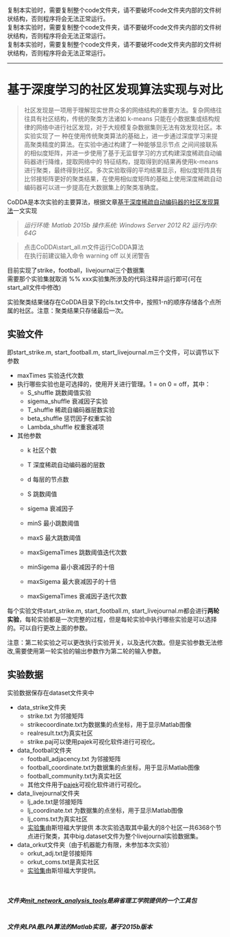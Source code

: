 复制本实验时，需要复制整个code文件夹，请不要破坏code文件夹内部的文件树状结构，否则程序将会无法正常运行。<br>
复制本实验时，需要复制整个code文件夹，请不要破坏code文件夹内部的文件树状结构，否则程序将会无法正常运行。<br>
复制本实验时，需要复制整个code文件夹，请不要破坏code文件夹内部的文件树状结构，否则程序将会无法正常运行。<br>

***
# 基于深度学习的社区发现算法实现与对比

> 社区发现是一项用于理解现实世界众多的网络结构的重要方法。复杂网络往往具有社区结构，传统的聚类方法诸如 k-means 只能在小数据集或结构规律的网络中进行社区发现，对于大规模复杂数据集则无法有效发现社区。本实验实现了一 种在使用传统聚类算法的基础上，进一步通过深度学习来提高聚类精度的算法。在实验中通过构建了一种能够显示节点 之间间接联系的相似度矩阵，并进一步使用了基于无监督学习的方式构建深度稀疏自动编码器进行降维，提取网络中的 特征结构，提取得到的结果再使用k-means 进行聚类，最终得到社区。多次实验取得的平均结果显示，相似度矩阵具有 比邻接矩阵更好的聚类结果，在使用相似度矩阵的基础上使用深度稀疏自动编码器可以进一步提高在大数据集上的聚类准确度。

CoDDA是本次实验的主要算法，根据文章[基于深度稀疏自动编码器的社区发现算法](http://www.cnki.net/kcms/detail/11.2560.TP.20161129.1335.017.html)一文实现<br>
>*运行环境: Matlab 2015b*
>*操作系统: Windows Server 2012 R2*
>*运行内存: 64G* 

>点击CoDDA\start_all.m文件运行CoDDA算法<br>
>在执行前建议输入命令 warning off 以关闭警告<br>

目前实现了strike，football，livejournal三个数据集<br>
需要那个实验集就取消 %% xxx实验集所涉及的代码注释并运行即可(可在start_all文件中修改)<br>

实验聚类结果储存在CoDDA目录下的cls.txt文件中，按照1-n的顺序存储各个点所属的社区。注意：聚类结果只存储最后一次。<br>

## 实验文件
即start_strike.m, start_football.m, start_livejournal.m三个文件，可以调节以下参数<br>

* maxTimes 实验迭代次数
* 执行哪些实验也是可选择的，使用开关进行管理。1 = on  0 = off，其中：
	* S_shuffle 		跳数阈值实验 
	* sigema_shuffle 	衰减因子实验
	* T_shuffle 		稀疏自编码器层数实验
	* beta_shuffle 		惩罚因子权重实验
	* Lambda_shuffle 	权重衰减项
* 其他参数
	* k 				社区个数
	* T   				深度稀疏自动编码器的层数
	* d 				每层的节点数

	* S   				跳数阈值
	* sigema  			衰减因子

	* minS  			最小跳数阈值
	* maxS  			最大跳数阈值
	* maxSigemaTimes 	跳数阈值迭代次数
	* minSigema  		最小衰减因子的十倍
	* maxSigema  		最大衰减因子的十倍
	* maxSigemaTimes  	衰减因子迭代次数

每个实验文件start_strike.m, start_football.m, start_livejournal.m都会进行**两轮实验**，每轮实验都是一次完整的过程，但是每轮实验中执行哪些实验是可以选择的。可以自行更改上面的参数。<br>

注意：第二轮实验之可以更改执行实验开关，以及迭代次数。但是实验参数无法修改,需要使用第一轮实验的输出参数作为第二轮的输入参数。<br>


## 实验数据
实验数据保存在dataset文件夹中<br>

* data_strike文件夹
	* strike.txt 为邻接矩阵
	* strikecoordinate.txt为数据集的点坐标，用于显示Matlab图像
	* realresult.txt为真实社区
	* strike.paj可以使用pajek可视化软件进行可视化。
* data_football文件夹
	* football_adjacency.txt 为邻接矩阵
	* football_coordinate.txt为数据集的点坐标，用于显示Matlab图像
	* football_community.txt为真实社区
	* 其他文件用于[pajek](http://vlado.fmf.uni-lj.si/pub/networks/Pajek/)可视化软件进行可视化。
* data_livejournal文件夹
	* lj_ade.txt是邻接矩阵
	* lj_coordinate.txt 为数据集的点坐标，用于显示Matlab图像
	* lj_coms.txt为真实社区
	* [实验集](http://snap.stanford.edu./data/com-LiveJournal.html)由斯坦福大学提供 本次实验选取其中最大的8个社区一共6368个节点进行聚类，其中big.dataset文件为整个livejournal实验数据集。
* data_orkut文件夹（由于机器能力有限，未参加本次实验）
	* orkut_adj.txt是邻接矩阵
	* orkut_coms.txt是真实社区
	* [实验集](http://snap.stanford.edu./data/com-Orkut.html)由斯坦福大学提供。
<br>

##### 文件夹[mit_network_analysis_tools](http://strategic.mit.edu/downloads.php?page=matlab_networks)是麻省理工学院提供的一个工具包<br><br>

##### 文件夹LPA是LPA算法的Matlab实现，基于2015b版本<br>

